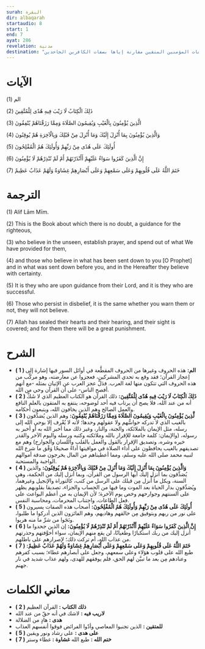 ```yaml
---
surah: البقرة
dir: albaqarah
startaudio: 8
start: 1
end: 7
ayat: 286
revelation: مدنية
destination: "بدأت السورة بالحروف المقطعة ( الم ) تـنبيهاً على إعجاز القرآن الكريم ، وتحدياً للمشركين بأن يأتوا بمثله ، وتحدثت عن صفات المؤمنين المتقين مقارنة إياها بصفات الكافرين الجاحدين"
---
```

<!-- (start + end) - startaudio + 1 -->


# الآيات

<BoxAya>

  الم (1)

  ذَلِكَ الْكِتَابُ لَا رَيْبَ فِيهِ هُدًى لِلْمُتَّقِينَ (2) 

  الَّذِينَ يُؤْمِنُونَ بِالْغَيْبِ وَيُقِيمُونَ الصَّلَاةَ وَمِمَّا رَزَقْنَاهُمْ يُنْفِقُونَ (3) 

  وَالَّذِينَ يُؤْمِنُونَ بِمَا أُنْزِلَ إِلَيْكَ وَمَا أُنْزِلَ مِنْ قَبْلِكَ وَبِالْآخِرَةِ هُمْ يُوقِنُونَ (4) 

  أُولَئِكَ عَلَى هُدًى مِنْ رَبِّهِمْ وَأُولَئِكَ هُمُ الْمُفْلِحُونَ (5) 

  إِنَّ الَّذِينَ كَفَرُوا سَوَاءٌ عَلَيْهِمْ أَأَنْذَرْتَهُمْ أَمْ لَمْ تُنْذِرْهُمْ لَا يُؤْمِنُونَ (6) 

  خَتَمَ اللَّهُ عَلَى قُلُوبِهِمْ وَعَلَى سَمْعِهِمْ وَعَلَى أَبْصَارِهِمْ غِشَاوَةٌ وَلَهُمْ عَذَابٌ عَظِيمٌ (7)

</BoxAya>

# الترجمة

<BoxEn>

  (1) Alif Lām Mīm.

(2) This is the Book about which there is no doubt, a guidance for the righteous,

(3) who believe in the unseen, establish prayer, and spend out of what We have provided for them,

(4) and those who believe in what has been sent down to you [O Prophet] and in what was sent down before you, and in the Hereafter they believe with certainty.

(5) It is they who are upon guidance from their Lord, and it is they who are successful.

(6) Those who persist in disbelief, it is the same whether you warn them or not, they will not believe.

(7) Allah has sealed their hearts and their hearing, and their sight is covered; and for them there will be a great punishment.

</BoxEn>

# الشرح

<BoxExpl>

  * **( 1 )  الم:** هذه الحروف وغيرها من الحروف المقطَّعة في أوائل السور فيها إشارة إلى إعجاز القرآن؛ فقد وقع به تحدي المشركين، فعجزوا عن معارضته، وهو مركَّب من هذه الحروف التي تتكون منها لغة العرب. فدَلَّ عجز العرب عن الإتيان بمثله -مع أنهم أفصح الناس- على أن القرآن وحي من الله.
* **( 2 ) ذَلِكَ الْكِتَابُ لَا رَيْبَ فِيهِ هُدًى لِلْمُتَّقِينَ:**   ذلك القرآن هو الكتاب العظيم الذي لا شَكَّ أنه من عند الله، فلا يصح أن يرتاب فيه أحد لوضوحه، ينتفع به المتقون بالعلم النافع والعمل الصالح وهم الذين يخافون الله، ويتبعون أحكامه.
* **( 3 )  لَّذِينَ يُؤْمِنُونَ بِالْغَيْبِ وَيُقِيمُونَ الصَّلَاةَ وَمِمَّا رَزَقْنَاهُمْ يُنْفِقُونَ:**  وهم الذين يُصَدِّقون بالغيب الذي لا تدركه حواسُّهم ولا عقولهم وحدها؛ لأنه لا يُعْرف إلا بوحي الله إلى رسله، مثل الإيمان بالملائكة، والجنة، والنار، وغير ذلك مما أخبر الله به أو أخبر به رسوله، (والإيمان: كلمة جامعة للإقرار بالله وملائكته وكتبه ورسله واليوم الآخر والقدر خيره وشره، وتصديق الإقرار بالقول والعمل بالقلب واللسان والجوارح) وهم مع تصديقهم بالغيب يحافظون على أداء الصلاة في مواقيتها أداءً صحيحًا وَفْق ما شرع الله لنبيه محمد صلى الله عليه وسلم، ومما أعطيناهم من المال يخرجون صدقة أموالهم الواجبة والمستحبة.
* **( 4 )  وَالَّذِينَ يُؤْمِنُونَ بِمَا أُنْزِلَ إِلَيْكَ وَمَا أُنْزِلَ مِنْ قَبْلِكَ وَبِالْآخِرَةِ هُمْ يُوقِنُونَ:**  والذين يُصَدِّقون بما أُنزل إليك أيها الرسول من القرآن، وبما أنزل إليك من الحكمة، وهي السنة، وبكل ما أُنزل مِن قبلك على الرسل من كتب، كالتوراة والإنجيل وغيرهما، ويُصَدِّقون بدار الحياة بعد الموت وما فيها من الحساب والجزاء، تصديقا بقلوبهم يظهر على ألسنتهم وجوارحهم وخص يوم الآخرة؛ لأن الإيمان به من أعظم البواعث على فعل الطاعات، واجتناب المحرمات، ومحاسبة النفس.
* **( 5 )  أُولَئِكَ عَلَى هُدًى مِنْ رَبِّهِمْ وَأُولَئِكَ هُمُ الْمُفْلِحُونَ:**  أصحاب هذه الصفات يسيرون على نور من ربهم وبتوفيق مِن خالقهم وهاديهم، وهم الفائزون الذين أدركوا ما طلبوا، ونَجَوا من شرِّ ما منه هربوا.
* **( 6 ) إِنَّ الَّذِينَ كَفَرُوا سَوَاءٌ عَلَيْهِمْ أَأَنْذَرْتَهُمْ أَمْ لَمْ تُنْذِرْهُمْ لَا يُؤْمِنُونَ:**  إن الذين جحدوا ما أُنزل إليك من ربك استكبارًا وطغيانًا، لن يقع منهم الإيمان، سواء أخوَّفتهم وحذرتهم من عذاب الله، أم تركت ذلك؛ لإصرارهم على باطلهم.
* **( 7 ) خَتَمَ اللَّهُ عَلَى قُلُوبِهِمْ وَعَلَى سَمْعِهِمْ وَعَلَى أَبْصَارِهِمْ غِشَاوَةٌ وَلَهُمْ عَذَابٌ عَظِيمٌ:**  طبع الله على قلوب هؤلاء وعلى سمعهم، وجعل على أبصارهم غطاء؛ بسبب كفرهم وعنادهم مِن بعد ما تبيَّن لهم الحق، فلم يوفقهم للهدى، ولهم عذاب شديد في نار جهنم.

</BoxExpl>

# معاني الكلمات

<Box>

  * **( 2 )   ذلك الكتاب :** القرآن العظيم
* **لاريب فيه :** لاشك في أنه حقّ من عند الله
* **هدى :** هادٍ من الضلالة
* **للمتقين :** الذين تجنبوا المعاصي وأدّوا الفرائض فوقوا أنفسهم العذاب
* **( 5 )   على هدى :** على رشاد ونور ويقين
* **( 7 )   ختم الله :** طبع الله
**غشاوة :** غطاء وستر

</Box>